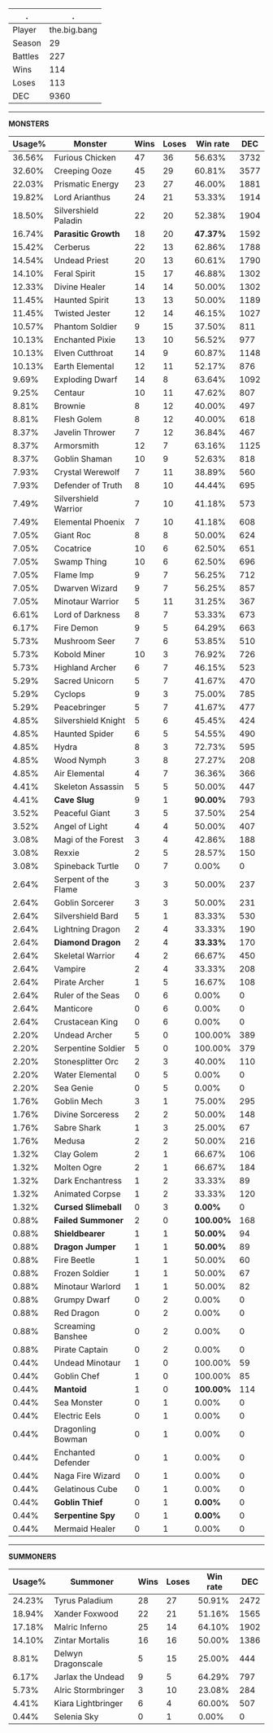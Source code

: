 .|.
|-|-
Player|the.big.bang
Season|29
Battles|227
Wins|114
Loses|113
DEC|9360

---
**MONSTERS**

Usage%|Monster|Wins|Loses|Win rate|DEC|
-|-|-|-|-|-|
36.56%|Furious Chicken|47|36|56.63%|3732|
32.60%|Creeping Ooze|45|29|60.81%|3577|
22.03%|Prismatic Energy|23|27|46.00%|1881|
19.82%|Lord Arianthus|24|21|53.33%|1914|
18.50%|Silvershield Paladin|22|20|52.38%|1904|
16.74%|**Parasitic Growth**|18|20|**47.37%**|1592|
15.42%|Cerberus|22|13|62.86%|1788|
14.54%|Undead Priest|20|13|60.61%|1790|
14.10%|Feral Spirit|15|17|46.88%|1302|
12.33%|Divine Healer|14|14|50.00%|1302|
11.45%|Haunted Spirit|13|13|50.00%|1189|
11.45%|Twisted Jester|12|14|46.15%|1027|
10.57%|Phantom Soldier|9|15|37.50%|811|
10.13%|Enchanted Pixie|13|10|56.52%|977|
10.13%|Elven Cutthroat|14|9|60.87%|1148|
10.13%|Earth Elemental|12|11|52.17%|876|
9.69%|Exploding Dwarf|14|8|63.64%|1092|
9.25%|Centaur|10|11|47.62%|807|
8.81%|Brownie|8|12|40.00%|497|
8.81%|Flesh Golem|8|12|40.00%|618|
8.37%|Javelin Thrower|7|12|36.84%|467|
8.37%|Armorsmith|12|7|63.16%|1125|
8.37%|Goblin Shaman|10|9|52.63%|818|
7.93%|Crystal Werewolf|7|11|38.89%|560|
7.93%|Defender of Truth|8|10|44.44%|695|
7.49%|Silvershield Warrior|7|10|41.18%|573|
7.49%|Elemental Phoenix|7|10|41.18%|608|
7.05%|Giant Roc|8|8|50.00%|624|
7.05%|Cocatrice|10|6|62.50%|651|
7.05%|Swamp Thing|10|6|62.50%|696|
7.05%|Flame Imp|9|7|56.25%|712|
7.05%|Dwarven Wizard|9|7|56.25%|857|
7.05%|Minotaur Warrior|5|11|31.25%|367|
6.61%|Lord of Darkness|8|7|53.33%|673|
6.17%|Fire Demon|9|5|64.29%|663|
5.73%|Mushroom Seer|7|6|53.85%|510|
5.73%|Kobold Miner|10|3|76.92%|726|
5.73%|Highland Archer|6|7|46.15%|523|
5.29%|Sacred Unicorn|5|7|41.67%|470|
5.29%|Cyclops|9|3|75.00%|785|
5.29%|Peacebringer|5|7|41.67%|477|
4.85%|Silvershield Knight|5|6|45.45%|424|
4.85%|Haunted Spider|6|5|54.55%|490|
4.85%|Hydra|8|3|72.73%|595|
4.85%|Wood Nymph|3|8|27.27%|208|
4.85%|Air Elemental|4|7|36.36%|366|
4.41%|Skeleton Assassin|5|5|50.00%|447|
4.41%|**Cave Slug**|9|1|**90.00%**|793|
3.52%|Peaceful Giant|3|5|37.50%|254|
3.52%|Angel of Light|4|4|50.00%|407|
3.08%|Magi of the Forest|3|4|42.86%|188|
3.08%|Rexxie|2|5|28.57%|150|
3.08%|Spineback Turtle|0|7|0.00%|0|
2.64%|Serpent of the Flame|3|3|50.00%|237|
2.64%|Goblin Sorcerer|3|3|50.00%|231|
2.64%|Silvershield Bard|5|1|83.33%|530|
2.64%|Lightning Dragon|2|4|33.33%|190|
2.64%|**Diamond Dragon**|2|4|**33.33%**|170|
2.64%|Skeletal Warrior|4|2|66.67%|450|
2.64%|Vampire|2|4|33.33%|208|
2.64%|Pirate Archer|1|5|16.67%|108|
2.64%|Ruler of the Seas|0|6|0.00%|0|
2.64%|Manticore|0|6|0.00%|0|
2.64%|Crustacean King|0|6|0.00%|0|
2.20%|Undead Archer|5|0|100.00%|389|
2.20%|Serpentine Soldier|5|0|100.00%|379|
2.20%|Stonesplitter Orc|2|3|40.00%|110|
2.20%|Water Elemental|0|5|0.00%|0|
2.20%|Sea Genie|0|5|0.00%|0|
1.76%|Goblin Mech|3|1|75.00%|295|
1.76%|Divine Sorceress|2|2|50.00%|148|
1.76%|Sabre Shark|1|3|25.00%|67|
1.76%|Medusa|2|2|50.00%|216|
1.32%|Clay Golem|2|1|66.67%|106|
1.32%|Molten Ogre|2|1|66.67%|184|
1.32%|Dark Enchantress|1|2|33.33%|89|
1.32%|Animated Corpse|1|2|33.33%|120|
1.32%|**Cursed Slimeball**|0|3|**0.00%**|0|
0.88%|**Failed Summoner**|2|0|**100.00%**|168|
0.88%|**Shieldbearer**|1|1|**50.00%**|94|
0.88%|**Dragon Jumper**|1|1|**50.00%**|89|
0.88%|Fire Beetle|1|1|50.00%|60|
0.88%|Frozen Soldier|1|1|50.00%|67|
0.88%|Minotaur Warlord|1|1|50.00%|82|
0.88%|Grumpy Dwarf|0|2|0.00%|0|
0.88%|Red Dragon|0|2|0.00%|0|
0.88%|Screaming Banshee|0|2|0.00%|0|
0.88%|Pirate Captain|0|2|0.00%|0|
0.44%|Undead Minotaur|1|0|100.00%|59|
0.44%|Goblin Chef|1|0|100.00%|85|
0.44%|**Mantoid**|1|0|**100.00%**|114|
0.44%|Sea Monster|0|1|0.00%|0|
0.44%|Electric Eels|0|1|0.00%|0|
0.44%|Dragonling Bowman|0|1|0.00%|0|
0.44%|Enchanted Defender|0|1|0.00%|0|
0.44%|Naga Fire Wizard|0|1|0.00%|0|
0.44%|Gelatinous Cube|0|1|0.00%|0|
0.44%|**Goblin Thief**|0|1|**0.00%**|0|
0.44%|**Serpentine Spy**|0|1|**0.00%**|0|
0.44%|Mermaid Healer|0|1|0.00%|0|

---
**SUMMONERS**

Usage%|Summoner|Wins|Loses|Win rate|DEC|
-|-|-|-|-|-|
24.23%|Tyrus Paladium|28|27|50.91%|2472|
18.94%|Xander Foxwood|22|21|51.16%|1565|
17.18%|Malric Inferno|25|14|64.10%|1902|
14.10%|Zintar Mortalis|16|16|50.00%|1386|
8.81%|Delwyn Dragonscale|5|15|25.00%|444|
6.17%|Jarlax the Undead|9|5|64.29%|797|
5.73%|Alric Stormbringer|3|10|23.08%|284|
4.41%|Kiara Lightbringer|6|4|60.00%|507|
0.44%|Selenia Sky|0|1|0.00%|0|
